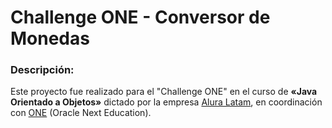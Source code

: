 # Challenge ONE - Conversor de Monedas

### Descripción:
Este proyecto fue realizado para el "Challenge ONE" en el curso de **«Java Orientado a Objetos»** dictado por la empresa [Alura Latam](https://www.aluracursos.com/), en coordinación con [ONE](https://www.oracle.com/ar/education/oracle-next-education/)  (Oracle Next Education).
